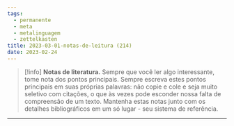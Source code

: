 ```yaml
---
tags:
  - permanente
  - meta
  - metalinguagem
  - zettelkasten
title: 2023-03-01-notas-de-leitura (214)
date: 2023-02-24
---
```


>[!info] **Notas de literatura.** Sempre que você ler algo interessante, tome nota dos pontos principais. Sempre escreva estes pontos principais em suas próprias palavras: não copie e cole e seja muito seletivo com citações, o que às vezes pode esconder nossa falta de compreensão de um texto. Mantenha estas notas junto com os detalhes bibliográficos em um só lugar - seu sistema de referência.

---
